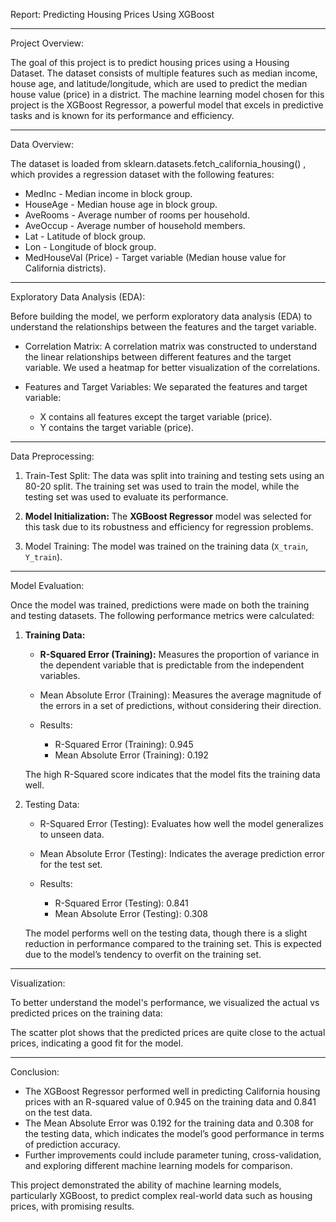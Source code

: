 Report: Predicting  Housing Prices Using XGBoost

---

Project Overview:

The goal of this project is to predict housing prices  using a Housing Dataset. The dataset consists of multiple features such as median income, house age, and latitude/longitude, which are used to predict the median house value (price) in a district. The machine learning model chosen for this project is the XGBoost Regressor, a powerful model that excels in predictive tasks and is known for its performance and efficiency.

---

Data Overview:

The dataset is loaded from sklearn.datasets.fetch_california_housing() , which provides a regression dataset with the following features:

- MedInc - Median income in block group.
- HouseAge - Median house age in block group.
- AveRooms - Average number of rooms per household.
- AveOccup - Average number of household members.
- Lat - Latitude of block group.
- Lon - Longitude of block group.
- MedHouseVal (Price) - Target variable (Median house value for California districts).

---

Exploratory Data Analysis (EDA):

Before building the model, we perform exploratory data analysis (EDA) to understand the relationships between the features and the target variable.

- Correlation Matrix:
   A correlation matrix was constructed to understand the linear relationships between different features and the target variable. We used a heatmap for better visualization of the correlations.



- Features and Target Variables:
   We separated the features and target variable:
   - X contains all features except the target variable (price).
   - Y contains the target variable (price).

---

Data Preprocessing:

1. Train-Test Split:
   The data was split into training and testing sets using an 80-20 split. The training set was used to train the model, while the testing set was used to evaluate its performance.
   


2. **Model Initialization:** 
   The **XGBoost Regressor** model was selected for this task due to its robustness and efficiency for regression problems.
   


3. Model Training:
   The model was trained on the training data (`X_train`, `Y_train`).



---

Model Evaluation:

Once the model was trained, predictions were made on both the training and testing datasets. The following performance metrics were calculated:

1. **Training Data:**
   - **R-Squared Error (Training):** Measures the proportion of variance in the dependent variable that is predictable from the independent variables.
   

   - Mean Absolute Error (Training): Measures the average magnitude of the errors in a set of predictions, without considering their direction.
   


   - Results:
     - R-Squared Error (Training): 0.945
     - Mean Absolute Error (Training): 0.192

   The high R-Squared score indicates that the model fits the training data well.

2. Testing Data:
   - R-Squared Error (Testing): Evaluates how well the model generalizes to unseen data.
   - Mean Absolute Error (Testing): Indicates the average prediction error for the test set.



   - Results:
     - R-Squared Error (Testing): 0.841
     - Mean Absolute Error (Testing): 0.308

   The model performs well on the testing data, though there is a slight reduction in performance compared to the training set. This is expected due to the model’s tendency to overfit on the training set.

---

Visualization:

To better understand the model's performance, we visualized the actual vs predicted prices on the training data:

The scatter plot shows that the predicted prices are quite close to the actual prices, indicating a good fit for the model.

---

Conclusion:

- The XGBoost Regressor performed well in predicting California housing prices with an R-squared value of 0.945 on the training data and 0.841 on the test data.
- The Mean Absolute Error was 0.192 for the training data and 0.308 for the testing data, which indicates the model’s good performance in terms of prediction accuracy.
- Further improvements could include parameter tuning, cross-validation, and exploring different machine learning models for comparison.

This project demonstrated the ability of machine learning models, particularly XGBoost, to predict complex real-world data such as housing prices, with promising results.
